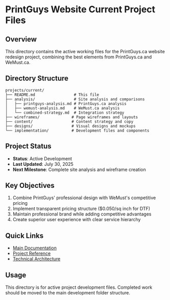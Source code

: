 # PrintGuys Website Current Project Files

## Overview
This directory contains the active working files for the PrintGuys.ca website redesign project, combining the best elements from PrintGuys.ca and WeMust.ca.

## Directory Structure

```
projects/current/
├── README.md                 # This file
├── analysis/                 # Site analysis and comparisons
│   ├── printguys-analysis.md # PrintGuys.ca analysis
│   ├── wemust-analysis.md    # WeMust.ca analysis
│   └── combined-strategy.md  # Integration strategy
├── wireframes/              # Page wireframes and layouts
├── content/                 # Content strategy and copy
├── designs/                 # Visual designs and mockups
└── implementation/          # Development files and components
```

## Project Status
- **Status**: Active Development
- **Last Updated**: July 30, 2025
- **Next Milestone**: Complete site analysis and wireframe creation

## Key Objectives
1. Combine PrintGuys' professional design with WeMust's competitive pricing
2. Implement transparent pricing structure ($0.050/sq inch for DTF)
3. Maintain professional brand while adding competitive advantages
4. Create superior user experience with clear service hierarchy

## Quick Links
- [Main Documentation](../../documentation/README.md)
- [Project Reference](../../documentation/COMPREHENSIVE-PROJECT-REFERENCE.md)
- [Technical Architecture](../../documentation/TECHNICAL-ARCHITECTURE.md)

## Usage
This directory is for active project development files. Completed work should be moved to the main development folder structure.
